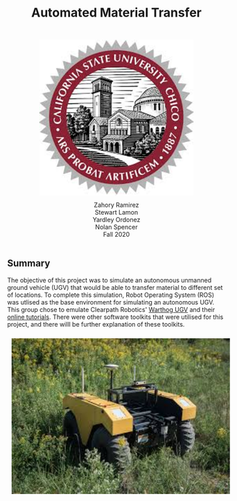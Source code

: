 <div align="center"> <h1> Automated Material Transfer </h1> 
<br/>
<img src = "PR/Pictures/Chico emblem.jpg" height = "360px" style="margin:10px 10px"> <br/>
Zahory Ramirez <br/> Stewart Lamon <br/> Yardley Ordonez <br/> Nolan Spencer <br/> Fall 2020 </div> <br/>

## Summary <br/>
The objective of this project was to simulate an autonomous unmanned ground vehicle (UGV) that would be able to transfer material to different set of locations. To complete this simulation, Robot Operating System (ROS) was utlised as the base environment for simulating an autonomous UGV. This group chose to emulate Clearpath Robotics' 
<a href="https://clearpathrobotics.com/warthog-unmanned-ground-vehicle-robot/">Warthog UGV</a> 
and their 
<a href="http://www.clearpathrobotics.com/assets/guides/melodic/warthog/">online tutorials</a>. 
There were other software toolkits that were utilised for this project, and there willl be further explanation of these toolkits.
<br/>
<div align="center">
<img src = "PR/Pictures/Warthog picture.jpg" height = "360px" style="margin:10px 10px"> 
<br/>
</div>
